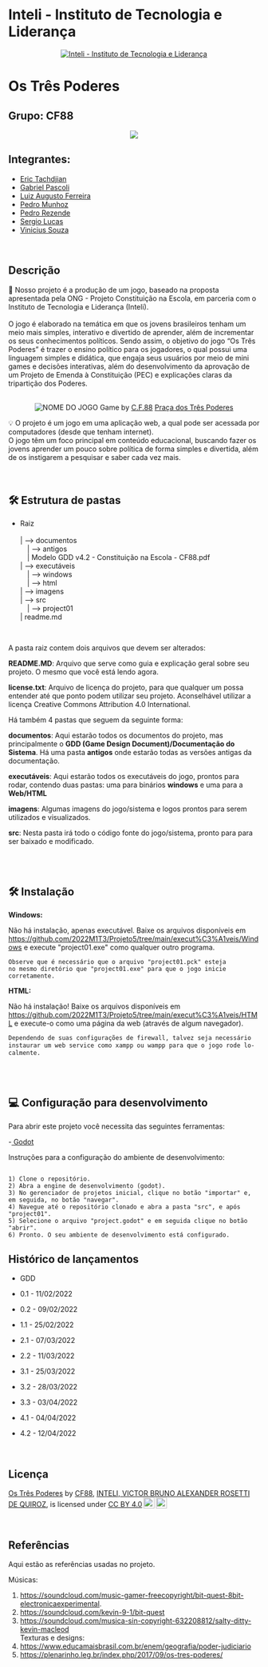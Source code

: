 # Inteli - Instituto de Tecnologia e Liderança 

<p align="center">
<a href= "https://www.inteli.edu.br/"><img src="https://www.inteli.edu.br/wp-content/uploads/2021/08/20172028/marca_1-2.png" alt="Inteli - Instituto de Tecnologia e Liderança" border="0"></a>
</p>

# Os Três Poderes

## Grupo: CF88
<p align="center">
<img src="https://cdn.discordapp.com/attachments/937463646181785633/962077071855738880/logo.png">
</p>     

## Integrantes: 
- <a href="https://www.linkedin.com/in/eric-tachdjian-27044b232/">Eric Tachdjian</a>
- <a href="https://www.linkedin.com/in/gabriel-pascoli-73733b200/">Gabriel Pascoli</a>
- <a href="http://www.linkedin.com/in/luizaugustofranco">Luiz Augusto Ferreira</a>
- <a href="https://www.linkedin.com/in/pedro-munhoz-de-souza-rivero-340489216/">Pedro Munhoz</a>
- <a href="https://www.linkedin.com/in/pedrocrezende/">Pedro Rezende</a>
- <a href="https://www.linkedin.com/in/sergiobalucas/">Sergio Lucas</a>
- <a href="www.linkedin.com/in/vinicius-souza25">Vinicius Souza</a>

<br>

## Descrição

📜 Nosso projeto é a produção de um jogo, baseado na proposta apresentada pela ONG - Projeto Constituição na Escola, em parceria com o Instituto de Tecnologia e Liderança (Inteli).
<br><br>
  O jogo é elaborado na temática em que os jovens brasileiros tenham um meio mais simples, interativo e divertido de aprender, além de incrementar os seus conhecimentos políticos. Sendo assim, o objetivo do jogo “Os Três Poderes” é trazer o ensino político para os jogadores, o qual possui uma linguagem simples e didática, que engaja seus usuários por meio de mini games e decisões interativas, além do desenvolvimento da aprovação de um Projeto de Emenda à Constituição (PEC) e explicações claras da tripartição dos Poderes.
<br><br>
<p align="center">
<img src="https://plenarinho.leg.br/wp-content/uploads/2017/02/3-poderes.jpg" alt="NOME DO JOGO" border="0">
  Game by <a href="https://github.com/2022M1T3/Projeto5.git">C.F.88</a> <a rel="license" href="https://plenarinho.leg.br/index.php/2017/09/os-tres-poderes/">Praça dos Três Poderes</a>
</p>


💡 O projeto é um jogo em uma aplicação web, a qual pode ser acessada por computadores (desde que tenham internet).
<br>
O jogo têm um foco principal em conteúdo educacional, buscando fazer os jovens aprender um pouco sobre política de forma simples e divertida, além de os instigarem a pesquisar e saber cada vez mais.   
<br><br>

## 🛠 Estrutura de pastas
    
- Raiz<br><br>
| --> documentos<br>
  &emsp;| --> antigos<br>
  &emsp;|  Modelo GDD v4.2 - Constituição na Escola - CF88.pdf<br>
| --> executáveis<br>
  &emsp;| --> windows<br>
  &emsp;| --> html<br>
| --> imagens<br>
| --> src<br>
    &emsp;| --> project01<br>
| readme.md<br>

<br>

A pasta raiz contem dois arquivos que devem ser alterados:

<b>README.MD</b>: Arquivo que serve como guia e explicação geral sobre seu projeto. O mesmo que você está lendo agora.

<b>license.txt</b>: Arquivo de licença do projeto, para que qualquer um possa entender até que ponto podem utilizar seu projeto. Aconselhável utilizar a licença Creative Commons Attribution 4.0 International.

Há também 4 pastas que seguem da seguinte forma:

<b>documentos</b>: Aqui estarão todos os documentos do projeto, mas principalmente o <b>GDD (Game Design Document)/Documentação do Sistema</b>. Há uma pasta <b>antigos</b> onde estarão todas as versões antigas da documentação.

<b>executáveis</b>: Aqui estarão todos os executáveis do jogo, prontos para rodar, contendo duas pastas: uma para binários <b>windows</b> e uma para a <b>Web/HTML</b>

<b>imagens</b>: Algumas imagens do jogo/sistema e logos prontos para serem utilizados e visualizados.

<b>src</b>: Nesta pasta irá todo o código fonte do jogo/sistema, pronto para para ser baixado e modificado.

<br><br>

## 🛠 Instalação

<b>Windows:</b>

Não há instalação, apenas executável. Baixe os arquivos disponíveis em https://github.com/2022M1T3/Projeto5/tree/main/execut%C3%A1veis/Windows e execute "project01.exe" como qualquer outro programa.

```
Observe que é necessário que o arquivo "project01.pck" esteja
no mesmo diretório que "project01.exe" para que o jogo inicie
corretamente.
```

<b>HTML:</b>

Não há instalação! Baixe os arquivos disponíveis em https://github.com/2022M1T3/Projeto5/tree/main/execut%C3%A1veis/HTML e execute-o como uma página da web (através de algum navegador).

```sh
Dependendo de suas configurações de firewall, talvez seja necessário
instaurar um web service como xampp ou wampp para que o jogo rode lo-
calmente.
```

<br><br>

## 💻 Configuração para desenvolvimento

Para abrir este projeto você necessita das seguintes ferramentas:

-<a href="https://godotengine.org/download"> Godot</a>

Instruções para a configuração do ambiente de desenvolvimento:
```

1) Clone o repositório.
2) Abra a engine de desenvolvimento (godot).
3) No gerenciador de projetos inicial, clique no botão "importar" e, em seguida, no botão "navegar".
4) Navegue até o repositório clonado e abra a pasta "src", e após "project01".
5) Selecione o arquivo "project.godot" e em seguida clique no botão "abrir".
6) Pronto. O seu ambiente de desenvolvimento está configurado.

```

## Histórico de lançamentos

- GDD

* 0.1 - 11/02/2022

* 0.2 - 09/02/2022

* 1.1 - 25/02/2022

* 2.1 - 07/03/2022

* 2.2 - 11/03/2022

* 3.1 - 25/03/2022

* 3.2 - 28/03/2022

* 3.3 - 03/04/2022

* 4.1 - 04/04/2022

* 4.2 - 12/04/2022    

<br>

## Licença

<p xmlns:cc="http://creativecommons.org/ns#" xmlns:dct="http://purl.org/dc/terms/"><a property="dct:title" rel="cc:attributionURL" href="https://github.com/ConsFed88/Template---modelo">Os Três Poderes</a> by <a rel="cc:attributionURL dct:creator" property="cc:attributionName" href="https://github.com/ConsFed88">CF88</a>, <a rel="cc:attributionURL dct:creator" property="cc:attributionName" href="https://www.yggbrasil.com.br/vr">INTELI, VICTOR BRUNO ALEXANDER ROSETTI DE QUIROZ</a>, 
is licensed under <a href="http://creativecommons.org/licenses/by/4.0/?ref=chooser-v1" target="_blank" rel="license noopener noreferrer" style="display:inline-block;">CC BY 4.0<img style="height:22px!important;margin-left:3px;vertical-align:text-bottom;" src="https://mirrors.creativecommons.org/presskit/icons/cc.svg?ref=chooser-v1"><img style="height:22px!important;margin-left:3px;vertical-align:text-bottom;" src="https://mirrors.creativecommons.org/presskit/icons/by.svg?ref=chooser-v1"></a></p>

<br>

## Referências

Aqui estão as referências usadas no projeto.

Músicas:<br>
1. https://soundcloud.com/music-gamer-freecopyright/bit-quest-8bit-electronicaexperimental.
2. https://soundcloud.com/kevin-9-1/bit-quest
3. https://soundcloud.com/musica-sin-copyright-632208812/salty-ditty-kevin-macleod <br>
Texturas e designs:<br>
4. https://www.educamaisbrasil.com.br/enem/geografia/poder-judiciario
5. https://plenarinho.leg.br/index.php/2017/09/os-tres-poderes/
